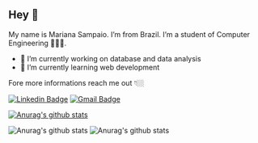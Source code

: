 ## Hey 👋
My name is Mariana Sampaio. I’m from Brazil. I’m a student of Computer Engineering 👩🏻‍💻.

- 🔭 I’m currently working on database and data analysis
- 🌱 I’m currently learning web development

Fore more informations reach me out 👇🏼

 [![Linkedin Badge](https://img.shields.io/badge/Mariana%20Sampaio-990033?style=flat-square&logo=Linkedin&logoColor=white&link=https://www.linkedin.com/in/mariana-borges-de-sampaio-895ab810b/)](https://www.linkedin.com/in/mariana-borges-de-sampaio-895ab810b/)  [![Gmail Badge](https://img.shields.io/badge/-marisampa26@gmail.com-990033?style=flat-square&logo=Gmail&logoColor=white&link=mailto:marisampa26@gmail.com)](mailto:marisampa26@gmail.com)


[![Anurag's github stats](https://github-readme-stats.vercel.app/api?username=sampaiomariana)](https://github.com/sampaiomariana/github-readme-stats)

![Anurag's github stats](https://github-readme-stats.vercel.app/api?username=sampaiomariana&count_private=true)
![Anurag's github stats](https://github-readme-stats.vercel.app/api?username=sampaiomariana&show_icons=true)
